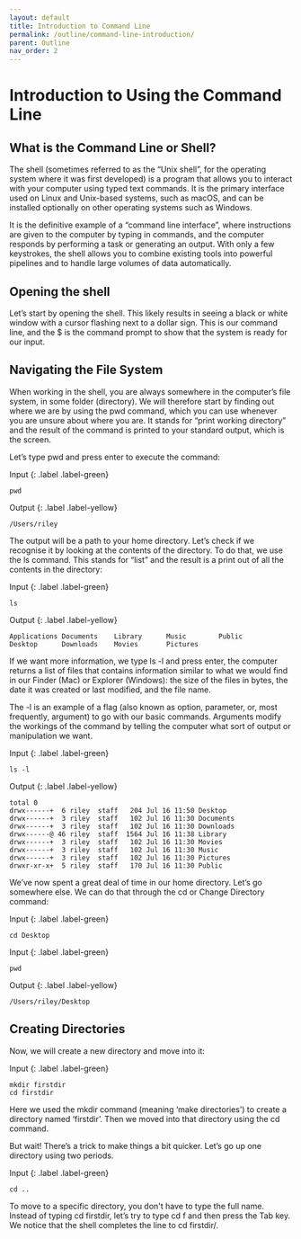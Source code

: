 ```yaml
---
layout: default
title: Introduction to Command Line
permalink: /outline/command-line-introduction/
parent: Outline
nav_order: 2
---
```


# Introduction to Using the Command Line
## What is the Command Line or Shell?

The shell (sometimes referred to as the “Unix shell”, for the operating system where it was first developed) is a program that allows you to interact with your computer using typed text commands. It is the primary interface used on Linux and Unix-based systems, such as macOS, and can be installed optionally on other operating systems such as Windows.

It is the definitive example of a “command line interface”, where instructions are given to the computer by typing in commands, and the computer responds by performing a task or generating an output. With only a few keystrokes, the shell allows you to combine existing tools into powerful pipelines and to handle large volumes of data automatically.

## Opening the shell

Let’s start by opening the shell. This likely results in seeing a black or white window with a cursor flashing next to a dollar sign. This is our command line, and the $ is the command prompt to show that the system is ready for our input.

## Navigating the File System

When working in the shell, you are always somewhere in the computer’s file system, in some folder (directory). We will therefore start by finding out where we are by using the pwd command, which you can use whenever you are unsure about where you are. It stands for “print working directory” and the result of the command is printed to your standard output, which is the screen.

Let’s type pwd and press enter to execute the command:

Input {: .label .label-green}
~~~
pwd
~~~

Output {: .label .label-yellow}
~~~ 
/Users/riley
~~~

The output will be a path to your home directory. Let’s check if we recognise it by looking at the contents of the directory. To do that, we use the ls command. This stands for “list” and the result is a print out of all the contents in the directory:

Input {: .label .label-green}
~~~
ls
~~~

Output {: .label .label-yellow}
~~~ 
Applications Documents    Library      Music        Public
Desktop      Downloads    Movies       Pictures
~~~

If we want more information, we type ls -l and press enter, the computer returns a list of files that contains information similar to what we would find in our Finder (Mac) or Explorer (Windows): the size of the files in bytes, the date it was created or last modified, and the file name.

The -l  is an example of a flag (also known as option, parameter, or, most frequently, argument) to go with our basic commands. Arguments modify the workings of the command by telling the computer what sort of output or manipulation we want.

Input {: .label .label-green}
~~~
ls -l
~~~

Output {: .label .label-yellow}
~~~ 
total 0
drwx------+  6 riley  staff   204 Jul 16 11:50 Desktop
drwx------+  3 riley  staff   102 Jul 16 11:30 Documents
drwx------+  3 riley  staff   102 Jul 16 11:30 Downloads
drwx------@ 46 riley  staff  1564 Jul 16 11:38 Library
drwx------+  3 riley  staff   102 Jul 16 11:30 Movies
drwx------+  3 riley  staff   102 Jul 16 11:30 Music
drwx------+  3 riley  staff   102 Jul 16 11:30 Pictures
drwxr-xr-x+  5 riley  staff   170 Jul 16 11:30 Public
~~~

We’ve now spent a great deal of time in our home directory. Let’s go somewhere else. We can do that through the cd or Change Directory command:

Input {: .label .label-green}
~~~
cd Desktop
~~~

Input {: .label .label-green}
~~~
pwd
~~~

Output {: .label .label-yellow}
~~~ 
/Users/riley/Desktop
~~~

## Creating Directories

Now, we will create a new directory and move into it:


Input {: .label .label-green}
~~~
mkdir firstdir
cd firstdir
~~~

Here we used the mkdir command (meaning ‘make directories’) to create a directory named ‘firstdir’. Then we moved into that directory using the cd command.

But wait! There’s a trick to make things a bit quicker. Let’s go up one directory using two periods.

Input {: .label .label-green}
~~~
cd ..
~~~

To move to a specific directory, you don't have to type the full name. Instead of typing cd firstdir, let’s try to type cd f and then press the Tab key. We notice that the shell completes the line to cd firstdir/.
